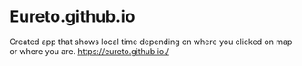 # Eureto.github.io
Created app that shows local time depending on where you clicked on map or where you are.
https://eureto.github.io./
